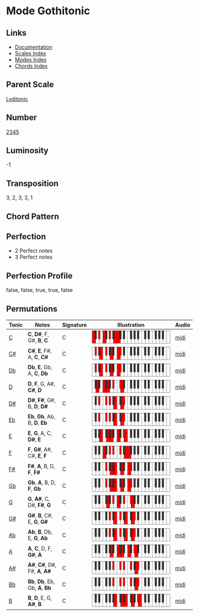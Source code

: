 # Mode Gothitonic

## Links

- [Documentation](README.md)
- [Scales Index](Scales.md)
- [Modes Index](Modes.md)
- [Chords Index](Chords.md)

## Parent Scale

[Lyditonic](ScaleLyditonic.md)

## Number

[2345](https://ianring.com/musictheory/scales/2345)

## Luminosity

-1

## Transposition

3, 2, 3, 3, 1

## Chord Pattern



## Perfection

- 2 Perfect notes
- 3 Perfect notes

## Perfection Profile

false, false, true, true, false

## Permutations

| Tonic | Notes | Signature | Illustration | Audio |
|-------|-------|-----------|--------------|-------|
| [C](ModeCNaturalGothitonic.md) | **C**, **D#**, F, G#, **B**, **C** | C | ![CNaturalGothitonic](ModeCNaturalGothitonic.png) | [midi](https://github.com/edipermadi/music/blob/main/docs/ModeCNaturalGothitonic.mid?raw=true) |
| [C#](ModeCSharpGothitonic.md) | **C#**, **E**, F#, A, **C**, **C#** | C | ![CSharpGothitonic](ModeCSharpGothitonic.png) | [midi](https://github.com/edipermadi/music/blob/main/docs/ModeCSharpGothitonic.mid?raw=true) |
| [Db](ModeDFlatGothitonic.md) | **Db**, **E**, Gb, A, **C**, **Db** | C | ![DFlatGothitonic](ModeDFlatGothitonic.png) | [midi](https://github.com/edipermadi/music/blob/main/docs/ModeDFlatGothitonic.mid?raw=true) |
| [D](ModeDNaturalGothitonic.md) | **D**, **F**, G, A#, **C#**, **D** | C | ![DNaturalGothitonic](ModeDNaturalGothitonic.png) | [midi](https://github.com/edipermadi/music/blob/main/docs/ModeDNaturalGothitonic.mid?raw=true) |
| [D#](ModeDSharpGothitonic.md) | **D#**, **F#**, G#, B, **D**, **D#** | C | ![DSharpGothitonic](ModeDSharpGothitonic.png) | [midi](https://github.com/edipermadi/music/blob/main/docs/ModeDSharpGothitonic.mid?raw=true) |
| [Eb](ModeEFlatGothitonic.md) | **Eb**, **Gb**, Ab, B, **D**, **Eb** | C | ![EFlatGothitonic](ModeEFlatGothitonic.png) | [midi](https://github.com/edipermadi/music/blob/main/docs/ModeEFlatGothitonic.mid?raw=true) |
| [E](ModeENaturalGothitonic.md) | **E**, **G**, A, C, **D#**, **E** | C | ![ENaturalGothitonic](ModeENaturalGothitonic.png) | [midi](https://github.com/edipermadi/music/blob/main/docs/ModeENaturalGothitonic.mid?raw=true) |
| [F](ModeFNaturalGothitonic.md) | **F**, **G#**, A#, C#, **E**, **F** | C | ![FNaturalGothitonic](ModeFNaturalGothitonic.png) | [midi](https://github.com/edipermadi/music/blob/main/docs/ModeFNaturalGothitonic.mid?raw=true) |
| [F#](ModeFSharpGothitonic.md) | **F#**, **A**, B, D, **F**, **F#** | C | ![FSharpGothitonic](ModeFSharpGothitonic.png) | [midi](https://github.com/edipermadi/music/blob/main/docs/ModeFSharpGothitonic.mid?raw=true) |
| [Gb](ModeGFlatGothitonic.md) | **Gb**, **A**, B, D, **F**, **Gb** | C | ![GFlatGothitonic](ModeGFlatGothitonic.png) | [midi](https://github.com/edipermadi/music/blob/main/docs/ModeGFlatGothitonic.mid?raw=true) |
| [G](ModeGNaturalGothitonic.md) | **G**, **A#**, C, D#, **F#**, **G** | C | ![GNaturalGothitonic](ModeGNaturalGothitonic.png) | [midi](https://github.com/edipermadi/music/blob/main/docs/ModeGNaturalGothitonic.mid?raw=true) |
| [G#](ModeGSharpGothitonic.md) | **G#**, **B**, C#, E, **G**, **G#** | C | ![GSharpGothitonic](ModeGSharpGothitonic.png) | [midi](https://github.com/edipermadi/music/blob/main/docs/ModeGSharpGothitonic.mid?raw=true) |
| [Ab](ModeAFlatGothitonic.md) | **Ab**, **B**, Db, E, **G**, **Ab** | C | ![AFlatGothitonic](ModeAFlatGothitonic.png) | [midi](https://github.com/edipermadi/music/blob/main/docs/ModeAFlatGothitonic.mid?raw=true) |
| [A](ModeANaturalGothitonic.md) | **A**, **C**, D, F, **G#**, **A** | C | ![ANaturalGothitonic](ModeANaturalGothitonic.png) | [midi](https://github.com/edipermadi/music/blob/main/docs/ModeANaturalGothitonic.mid?raw=true) |
| [A#](ModeASharpGothitonic.md) | **A#**, **C#**, D#, F#, **A**, **A#** | C | ![ASharpGothitonic](ModeASharpGothitonic.png) | [midi](https://github.com/edipermadi/music/blob/main/docs/ModeASharpGothitonic.mid?raw=true) |
| [Bb](ModeBFlatGothitonic.md) | **Bb**, **Db**, Eb, Gb, **A**, **Bb** | C | ![BFlatGothitonic](ModeBFlatGothitonic.png) | [midi](https://github.com/edipermadi/music/blob/main/docs/ModeBFlatGothitonic.mid?raw=true) |
| [B](ModeBNaturalGothitonic.md) | **B**, **D**, E, G, **A#**, **B** | C | ![BNaturalGothitonic](ModeBNaturalGothitonic.png) | [midi](https://github.com/edipermadi/music/blob/main/docs/ModeBNaturalGothitonic.mid?raw=true) |
